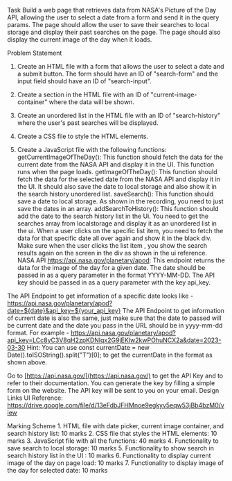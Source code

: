 Task Build a web page that retrieves data from NASA's Picture of the Day API, allowing the user to select a date from a form and send it in the query params. The page should allow the user to save their searches to local storage and display their past searches on the page. The page should also display the current image of the day when it loads.

Problem Statement

1. Create an HTML file with a form that allows the user to select a date and a submit button. The form should have an ID of "search-form" and the input field               should have an ID of "search-input".

2. Create a section in the HTML file with an ID of "current-image-container" where the data will be shown.

3. Create an unordered list in the HTML file with an ID of "search-history" where the user's past searches will be displayed.

4. Create a CSS file to style the HTML elements.

5. Create a JavaScript file with the following functions:
    getCurrentImageOfTheDay(): This function should fetch the data for the current date from the NASA API and display it in the UI. This function runs when the page loads.
    getImageOfTheDay(): This function should fetch the data for the selected date from the NASA API and display it in the UI. It should also save the date to local storage and also show it in the search history unordered list.
    saveSearch(): This function should save a date to local storage. As shown in the recording, you need to just save the dates in an array.
    addSearchToHistory(): This function should add the date to the search history list in the Ui. You need to get the searches array from localstorage and display it as an unordered list in the ui. When a user clicks on the specific list item, you need to fetch the data for that specific date all over again and show it in the black div.
    Make sure when the user clicks the list item , you show the search results again on the screen in the div as shown in the ui reference.
NASA API https://api.nasa.gov/planetary/apod: This endpoint returns the data for the image of the day for a given date. The date should be passed in as a query parameter in the format YYYY-MM-DD. The API key should be passed in as a query parameter with the key api_key.

The API Endpoint to get information of a specific date looks like - https://api.nasa.gov/planetary/apod?date=${date}&api_key=${your_api_key}
The API Endpoint to get information of current date is also the same, just make sure that the date to passed will be current date and the date you pass in the URL should be in yyyy-mm-dd format.
For example - https://api.nasa.gov/planetary/apod?api_key=LCc8yC3V8qH2zpKDNlqx2G9jEKIw2kwPOhuNCX2a&date=2023-03-30
Hint: You can use const currentDate = new Date().toISOString().split("T")[0]; to get the currentDate in the format as shown above.

Go to [https://api.nasa.gov/](https://api.nasa.gov/) to get the API Key and to refer to their documentation. You can generate the key by filling a simple form on the website. The API key will be sent to you on your email.
Design Links UI Reference: https://drive.google.com/file/d/13eFdbJFHMnoe9egkyv5eqw53jBb4bzM0/view

Marking Scheme 1. HTML file with date picker, current image container, and search history list: 10 marks 2. CSS file that styles the HTML elements: 10 marks 3. JavaScript file with all the functions: 40 marks 4. Functionality to save search to local storage: 10 marks 5. Functionality to show search in search history list in the UI : 10 marks 6. Functionality to display current image of the day on page load: 10 marks 7. Functionality to display image of the day for selected date: 10 marks